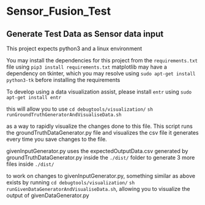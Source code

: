 # Sensor_Fusion_Test
## Generate Test Data as Sensor data input

This project expects python3 and a linux environment

You may install the dependencies for this project from the `requirements.txt` file using `pip3 install requirements.txt` 
matplotlib may have a dependency on tkinter, which you may resolve using `sudo apt-get install python3-tk` before installing the requirements


To develop using a data visualization assist, please install `entr` using `sudo apt-get install entr`

this will allow you to use 
`cd debugtools/visualization/`
`sh runGroundTruthGeneratorAndVisualiseData.sh`

as a way to rapidly visualize the changes done to this file. This script runs the groundTruthDataGenerator.py file and visualizes the csv file it generates every time you save changes to the file.

givenInputGenerator.py uses the expectedOutputData.csv generated by groundTruthDataGenerator.py inside the `./dist/` folder to generate 3 more files inside `./dist/`

to work on changes to givenInputGenerator.py, something similar as above exists by running
`cd debugtools/visualization/` 
`sh runGivenDataGeneratorAndVisualiseData.sh`, allowing you to visualize the output of givenDataGenerator.py



